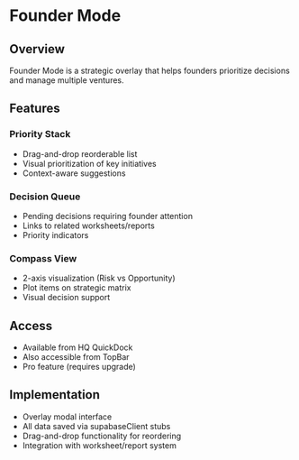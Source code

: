 # Founder Mode

## Overview
Founder Mode is a strategic overlay that helps founders prioritize decisions and manage multiple ventures.

## Features

### Priority Stack
- Drag-and-drop reorderable list
- Visual prioritization of key initiatives
- Context-aware suggestions

### Decision Queue
- Pending decisions requiring founder attention
- Links to related worksheets/reports
- Priority indicators

### Compass View
- 2-axis visualization (Risk vs Opportunity)
- Plot items on strategic matrix
- Visual decision support

## Access
- Available from HQ QuickDock
- Also accessible from TopBar
- Pro feature (requires upgrade)

## Implementation
- Overlay modal interface
- All data saved via supabaseClient stubs
- Drag-and-drop functionality for reordering
- Integration with worksheet/report system